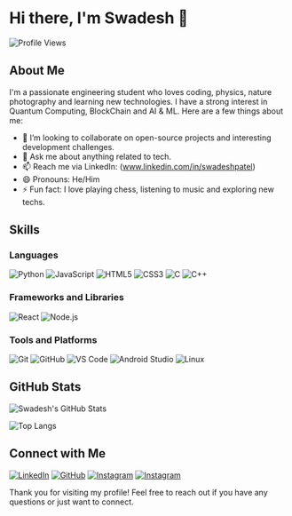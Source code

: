 # Hi there, I'm Swadesh 👋

![Profile Views](https://komarev.com/ghpvc/?username=Swadesh-c0de&style=flat-square)

## About Me

I'm a passionate engineering student who loves coding, physics, nature photography and learning new technologies. I have a strong interest in Quantum Computing, BlockChain and AI & ML. Here are a few things about me:

- 🔭 I’m looking to collaborate on open-source projects and interesting development challenges.
- 💬 Ask me about anything related to tech.
- 📫 Reach me via LinkedIn: (www.linkedin.com/in/swadeshpatel)
- 😄 Pronouns: He/Him
- ⚡ Fun fact: I love playing chess, listening to music and exploring new techs.

## Skills

### Languages

![Python](https://img.shields.io/badge/-Python-3776AB?style=flat-square&logo=python&logoColor=white)
![JavaScript](https://img.shields.io/badge/-JavaScript-F7DF1E?style=flat-square&logo=javascript&logoColor=black)
![HTML5](https://img.shields.io/badge/-HTML5-E34F26?style=flat-square&logo=html5&logoColor=white)
![CSS3](https://img.shields.io/badge/-CSS3-1572B6?style=flat-square&logo=css3&logoColor=white)
![C](https://img.shields.io/badge/-C-A8B9CC?style=flat-square&logo=c&logoColor=white)
![C++](https://img.shields.io/badge/-C++-00599C?style=flat-square&logo=c%2B%2B&logoColor=white)

### Frameworks and Libraries

![React](https://img.shields.io/badge/-React-61DAFB?style=flat-square&logo=react&logoColor=black)
![Node.js](https://img.shields.io/badge/-Node.js-339933?style=flat-square&logo=node.js&logoColor=white)

### Tools and Platforms

![Git](https://img.shields.io/badge/-Git-F05032?style=flat-square&logo=git&logoColor=white)
![GitHub](https://img.shields.io/badge/-GitHub-181717?style=flat-square&logo=github&logoColor=white)
![VS Code](https://img.shields.io/badge/-VS%20Code-007ACC?style=flat-square&logo=visual-studio-code&logoColor=white)
![Android Studio](https://img.shields.io/badge/-Android%20Studio-3DDC84?style=flat-square&logo=android-studio&logoColor=white)
![Linux](https://img.shields.io/badge/-Linux-FCC624?style=flat-square&logo=linux&logoColor=black)

## GitHub Stats

![Swadesh's GitHub Stats](https://github-readme-stats.vercel.app/api?username=Swadesh-c0de&show_icons=true&theme=radical)

![Top Langs](https://github-readme-stats.vercel.app/api/top-langs/?username=Swadesh-c0de&layout=compact&theme=radical)

## Connect with Me

[![LinkedIn](https://img.shields.io/badge/-LinkedIn-0077B5?style=flat-square&logo=linkedin&logoColor=white)](https://www.linkedin.com/in/swadeshpatel/)
[![GitHub](https://img.shields.io/badge/-GitHub-181717?style=flat-square&logo=github&logoColor=white)](https://github.com/Swadesh-c0de)
[![Instagram](https://img.shields.io/badge/-Instagram-E4405F?style=flat-square&logo=instagram&logoColor=white)](https://www.instagram.com/axy.sh_/)
[![Instagram](https://img.shields.io/badge/-Instagram-E4405F?style=flat-square&logo=instagram&logoColor=white)](https://www.instagram.com/vintage.arts.ai/)

Thank you for visiting my profile! Feel free to reach out if you have any questions or just want to connect.
